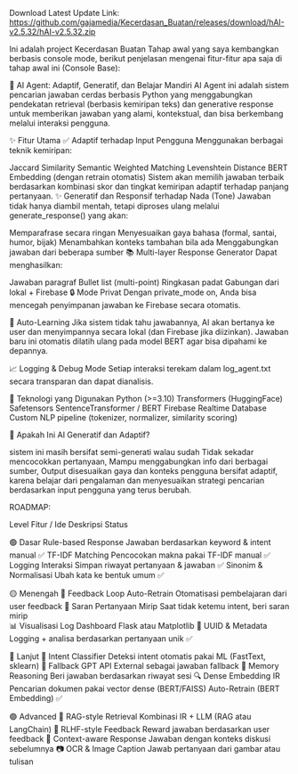 Download Latest Update Link: https://github.com/gajamedia/Kecerdasan_Buatan/releases/download/hAI-v2.5.32/hAI-v2.5.32.zip

Ini adalah project Kecerdasan Buatan Tahap awal yang saya kembangkan berbasis console mode, berikut penjelasan mengenai fitur-fitur apa saja di tahap awal ini (Console Base):

🧠 AI Agent: Adaptif, Generatif, dan Belajar Mandiri AI Agent ini adalah sistem pencarian jawaban cerdas berbasis Python yang menggabungkan pendekatan retrieval (berbasis kemiripan teks) dan generative response untuk memberikan jawaban yang alami, kontekstual, dan bisa berkembang melalui interaksi pengguna.

✨ Fitur Utama ✅ Adaptif terhadap Input Pengguna Menggunakan berbagai teknik kemiripan:

Jaccard Similarity
Semantic Weighted Matching
Levenshtein Distance
BERT Embedding (dengan retrain otomatis) Sistem akan memilih jawaban terbaik berdasarkan kombinasi skor dan tingkat kemiripan adaptif terhadap panjang pertanyaan.
✨ Generatif dan Responsif terhadap Nada (Tone) Jawaban tidak hanya diambil mentah, tetapi diproses ulang melalui generate_response() yang akan:

Memparafrase secara ringan
Menyesuaikan gaya bahasa (formal, santai, humor, bijak)
Menambahkan konteks tambahan bila ada
Menggabungkan jawaban dari beberapa sumber
📚 Multi-layer Response Generator Dapat menghasilkan:

Jawaban paragraf
Bullet list (multi-point)
Ringkasan padat
Gabungan dari lokal + Firebase
🔒 Mode Privat Dengan private_mode on, Anda bisa mencegah penyimpanan jawaban ke Firebase secara otomatis.

📖 Auto-Learning Jika sistem tidak tahu jawabannya, AI akan bertanya ke user dan menyimpannya secara lokal (dan Firebase jika diizinkan). Jawaban baru ini otomatis dilatih ulang pada model BERT agar bisa dipahami ke depannya.

📈 Logging & Debug Mode Setiap interaksi terekam dalam log_agent.txt secara transparan dan dapat dianalisis.

🚀 Teknologi yang Digunakan Python (>=3.10) Transformers (HuggingFace) Safetensors SentenceTransformer / BERT Firebase Realtime Database Custom NLP pipeline (tokenizer, normalizer, similarity scoring)

🤖 Apakah Ini AI Generatif dan Adaptif? 

sistem ini masih bersifat semi-generati walau sudah Tidak sekadar mencocokkan pertanyaan, Mampu menggabungkan info dari berbagai sumber, Output disesuaikan gaya dan konteks pengguna
bersifat adaptif, karena belajar dari pengalaman dan menyesuaikan strategi pencarian berdasarkan input pengguna yang terus berubah.

ROADMAP:

Level	        Fitur / Ide	Deskripsi	Status

🟢 Dasar	    Rule-based Response	Jawaban berdasarkan keyword & intent manual	✅ 
	            TF-IDF Matching	Pencocokan makna pakai TF-IDF manual	✅ 
	            Logging Interaksi	Simpan riwayat pertanyaan & jawaban	✅ 
	            Sinonim & Normalisasi	Ubah kata ke bentuk umum	✅

🟡 Menengah	  🔄 Feedback Loop Auto-Retrain	Otomatisasi pembelajaran dari user feedback	
	            📌 Saran Pertanyaan Mirip	Saat tidak ketemu intent, beri saran mirip	
	            📊 Visualisasi Log	Dashboard Flask atau Matplotlib
	            📂 UUID & Metadata	Logging + analisa berdasarkan pertanyaan unik	✅

🔵 Lanjut	    🎯 Intent Classifier	Deteksi intent otomatis pakai ML (FastText, sklearn)
	            🤖 Fallback GPT API	External sebagai jawaban fallback
	            🧠 Memory Reasoning	Beri jawaban berdasarkan riwayat sesi
	            🔍 Dense Embedding IR	Pencarian dokumen pakai vector dense (BERT/FAISS)
               		Auto-Retrain (BERT Embedding) ✅

🟣 Advanced	  🔗 RAG-style Retrieval	Kombinasi IR + LLM (RAG atau LangChain)
	            💬 RLHF-style Feedback	Reward jawaban berdasarkan user feedback
	            🎯 Context-aware Response	Jawaban dengan konteks diskusi sebelumnya
	            📷 OCR & Image Caption	Jawab pertanyaan dari gambar atau tulisan



